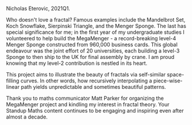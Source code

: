 Nicholas Eterovic, 2021Q1.

Who doesn't love a fractal? Famous examples include the Mandelbrot Set, Koch Snowflake, Sierpinski Triangle, and the Menger Sponge. The last has special significance for me; in the first year of my undergraduate studies I volunteered to help build the MegaMenger - a record-breaking level-4 Menger Sponge constructed from 960,000 business cards. This global endeavour was the joint effort of 20 universities, each building a level-3 Sponge to then ship to the UK for final assembly by crane. I am proud knowing that my level-2 contribution is nestled in its heart.

This project aims to illustrate the beauty of fractals via self-similar space-filling curves. In other words, how recursively interpolating a piece-wise-linear path yields unpredictable and sometimes beautiful patterns.

Thank you to maths communicator Matt Parker for organizing the MegaMenger project and kindling my interest in fractal theory. Your Standup Maths content continues to be engaging and inspiring even after almost a decade.